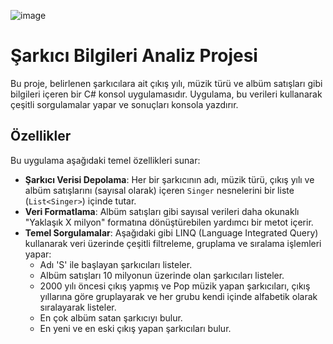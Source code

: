 ![image](https://github.com/user-attachments/assets/9df787e7-0176-409d-9bf0-0c81b1795ccd)
# Şarkıcı Bilgileri Analiz Projesi

Bu proje, belirlenen şarkıcılara ait çıkış yılı, müzik türü ve albüm satışları gibi bilgileri içeren bir C# konsol uygulamasıdır. Uygulama, bu verileri kullanarak çeşitli sorgulamalar yapar ve sonuçları konsola yazdırır.

## Özellikler

Bu uygulama aşağıdaki temel özellikleri sunar:

-   **Şarkıcı Verisi Depolama**: Her bir şarkıcının adı, müzik türü, çıkış yılı ve albüm satışlarını (sayısal olarak) içeren `Singer` nesnelerini bir liste (`List<Singer>`) içinde tutar.
-   **Veri Formatlama**: Albüm satışları gibi sayısal verileri daha okunaklı "Yaklaşık X milyon" formatına dönüştürebilen yardımcı bir metot içerir.
-   **Temel Sorgulamalar**: Aşağıdaki gibi LINQ (Language Integrated Query) kullanarak veri üzerinde çeşitli filtreleme, gruplama ve sıralama işlemleri yapar:
    -   Adı 'S' ile başlayan şarkıcıları listeler.
    -   Albüm satışları 10 milyonun üzerinde olan şarkıcıları listeler.
    -   2000 yılı öncesi çıkış yapmış ve Pop müzik yapan şarkıcıları, çıkış yıllarına göre gruplayarak ve her grubu kendi içinde alfabetik olarak sıralayarak listeler.
    -   En çok albüm satan şarkıcıyı bulur.
    -   En yeni ve en eski çıkış yapan şarkıcıları bulur.
